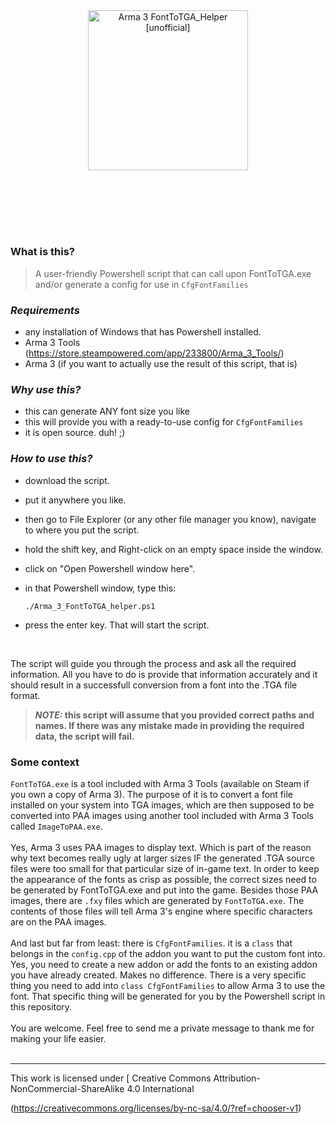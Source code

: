 <p align="center">
    <img style="width:256px;margin:97.7875px" src="/../assets/images/Arma_3_FontToTGA_helper.png?raw=true" alt="Arma 3 FontToTGA_Helper [unofficial]">
</p>

### What is this?
> A user-friendly Powershell script that can call upon FontToTGA.exe and/or generate a config for use in `CfgFontFamilies`

### ***Requirements***

- any installation of Windows that has Powershell installed.
- Arma 3 Tools (https://store.steampowered.com/app/233800/Arma_3_Tools/)
- Arma 3 (if you want to actually use the result of this script, that is)

### ***Why use this?***
- this can generate ANY font size you like
- this will provide you with a ready-to-use config for `CfgFontFamilies`
- it is open source. duh! ;)

### ***How to use this?***

- download the script.
- put it anywhere you like.
- then go to File Explorer (or any other file manager you know), navigate to where you put the script.
- hold the shift key, and Right-click on an empty space inside the window.
- click on "Open Powershell window here".
- in that Powershell window, type this:

  ```
  ./Arma_3_FontToTGA_helper.ps1
  ```
- press the enter key. That will start the script.<br>
<br>

The script will guide you through the process and ask all the required information. All you have to do is provide that information accurately and it should result in a successfull conversion from a font into the .TGA file format.

>***NOTE:* this script will assume that you provided correct paths and names. If there was any mistake made in providing the required data, the script will fail.**

### **Some context**
`FontToTGA.exe` is a tool included with Arma 3 Tools (available on Steam if you own a copy of Arma 3). The purpose of it is to convert a font file installed on your system into TGA images, which are then supposed to be converted into PAA images using another tool included with Arma 3 Tools called `ImageToPAA.exe`.<br>
<br>
Yes, Arma 3 uses PAA images to display text. Which is part of the reason why text becomes really ugly at larger sizes IF the generated .TGA source files were too small for that particular size of in-game text. In order to keep the appearance of the fonts as crisp as possible, the correct sizes need to be generated by FontToTGA.exe and put into the game. Besides those PAA images, there are `.fxy` files which are generated by `FontToTGA.exe`. The contents of those files will tell Arma 3's engine where specific characters are on the PAA images.<br>
<br>
And last but far from least: there is `CfgFontFamilies`. it is a `class` that belongs in the `config.cpp` of the addon you want to put the custom font into. Yes, you need to create a new addon or add the fonts to an existing addon you have already created. Makes no difference. There is a very specific thing you need to add into `class CfgFontFamilies` to allow Arma 3 to use the font. That specific thing will be generated for you by the Powershell script in this repository.<br>
<br>
You are welcome. Feel free to send me a private message to thank me for making your life easier.
<br>
<br>

---

This work      is licensed under [ Creative Commons Attribution-NonCommercial-ShareAlike 4.0 International

(https://creativecommons.org/licenses/by-nc-sa/4.0/?ref=chooser-v1)

